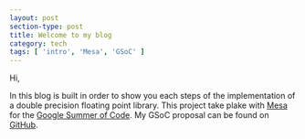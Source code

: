```yaml
---
layout: post
section-type: post
title: Welcome to my blog
category: tech
tags: [ 'intro', 'Mesa', 'GSoC' ]
---
```


Hi,

In this blog is built in order to show you each steps of the implementation of a double precision floating point library.
This project take plake with [Mesa](http://www.mesa3d.org/) for the [Google Summer of Code](https://developers.google.com/open-source/gsoc/).
My GSoC proposal can be found on [GitHub](https://github.com/Hopetech/GSOC_Proposal).
